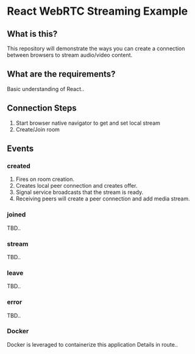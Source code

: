 # React WebRTC Streaming Example

## What is this?

This repository will demonstrate the ways you can create a connection between browsers to stream audio/video content.

## What are the requirements?

Basic understanding of React..

## Connection Steps

1. Start browser native navigator to get and set local stream
2. Create/Join room

## Events

### created

1. Fires on room creation.
2. Creates local peer connection and creates offer.
3. Signal service broadcasts that the stream is ready.
4. Receiving peers will create a peer connection
   and add media stream.

### joined

TBD..

### stream

TBD..

### leave

TBD..

### error

TBD..

### Docker

Docker is leveraged to containerize this application
Details in route..
